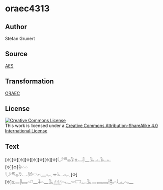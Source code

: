 # oraec4313

## Author

Stefan Grunert

## Source

[AES](https://github.com/simondschweitzer/aes)

## Transformation

[ORAEC](https://oraec.github.io/)

## License

<a rel="license" href="http://creativecommons.org/licenses/by-sa/4.0/"><img alt="Creative Commons License" style="border-width:0" src="https://i.creativecommons.org/l/by-sa/4.0/88x31.png" /></a><br />This work is licensed under a <a rel="license" href="http://creativecommons.org/licenses/by-sa/4.0/">Creative Commons Attribution-ShareAlike 4.0 International License</a>

## Text

[⯑][⯑][⯑][⯑][⯑][⯑][⯑][⯑]𓇋𓌳𓄪𓐍𓅱𓁷𓂋𓋴𓈖𓅓𓊵𓅓𓊵<br>
[⯑][⯑]𓊿𓏏𓏏<br>
𓇋𓌳𓄪𓐍𓅱𓂋𓍘𓀙𓎟𓍉𓈖𓆑𓎂𓇋𓏤𓂋𓆑[⯑][⯑]𓁷𓂋𓋴𓈙𓏏𓍔𓈖𓇓𓏏𓈖𓅓𓊨𓊨𓊨𓏏𓆑𓎟𓉐𓉻𓅓𓂋𓈙𓈙𓌂𓉥𓊪𓏏𓎛𓊵𓏏𓊪𓈖<br>
